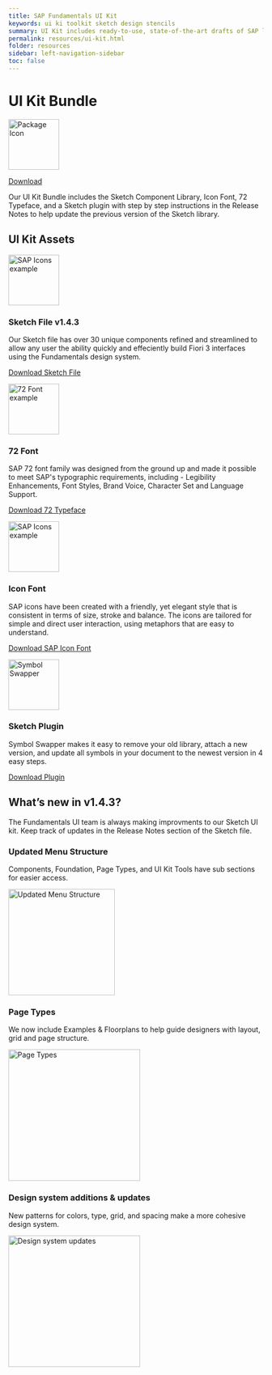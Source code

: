 ```yaml
---
title: SAP Fundamentals UI Kit
keywords: ui ki toolkit sketch design stencils
summary: UI Kit includes ready-to-use, state-of-the-art drafts of SAP layouts, patterns and controls in sketch. You are welcome to use the design stencils to visualize your SAP app. They are easy to use and give you a realistic impression of your final design.
permalink: resources/ui-kit.html
folder: resources
sidebar: left-navigation-sidebar
toc: false
---
```


<div class="docs-ui-kit_hero">
    <div class="fd-container fd-container--fluid">
        <div class="fd-col--12 docs-ui-kit_hero-content fd-has-text-align-center fd-has-margin-top-medium">
            <h1 class="docs-ui-kit_hero-heading">UI Kit Bundle</h1>
            <p>
                <img src="{{site.baseurl}}/images/ui-kit/package-icon.png" alt="Package Icon" width="100">
            </p>
            <a class="fd-button docs-ui-kit_hero-btn" href="{{site.baseurl}}/resources/Fiori-UI-Kit-Bundle.zip">
                Download
            </a>
            <p class="docs-ui-kit_hero-description">
                Our UI Kit Bundle includes the Sketch Component Library, Icon Font, 72 Typeface, and a Sketch plugin with step by step instructions in the Release Notes to help update the previous version of the Sketch library.
            </p>
        </div>
    </div>
</div>

<div class="fd-container fd-container--fluid docs-ui-kit">
    <h2 class="docs-header-h2 fd-has-margin-bottom-medium">UI Kit Assets</h2>
    <div class="fd-container fd-container--fluid fd-has-margin-bottom-large">
        <div class="fd-col--2">
            <p>
                <img src="{{site.baseurl}}/images/ui-kit/sketch-mac-icon.png" alt="SAP Icons example" height="100">
            </p>
        </div>
        <div class="fd-col--7">
            <h3>Sketch File v1.4.3</h3>
            <p>
                Our Sketch file has over 30 unique components refined and streamlined to allow any user the ability quickly and effeciently build Fiori 3 interfaces using the Fundamentals design system.
            </p>
        </div>
        <div class="fd-col--3 fd-has-text-align-left fd-has-margin-top-medium">
            <a href="{{site.baseurl}}/resources/SAP-Fiori-Fundamentals-UI-Kit.sketch" class="fd-has-font-weight-bold fd-has-padding-left-small">
                Download Sketch File
            </a>
        </div>
    </div>
    <div class="fd-container fd-container--fluid fd-has-margin-bottom-large">
        <div class="fd-col--2">
            <p>
                <img src="{{site.baseurl}}/images/ui-kit/typeface.png" alt="72 Font example" width="100">
            </p>
        </div>
        <div class="fd-col--7">
            <h3>72 Font</h3>
            <p>
                SAP 72 font family was designed from the ground up and made it possible to meet SAP's typographic requirements, including - Legibility Enhancements, Font Styles, Brand Voice, Character Set and Language Support.
            </p>
        </div>
        <div class="fd-col--3 fd-has-text-align-left fd-has-margin-top-medium">
            <a href="{{site.baseurl}}/resources/SAP-72-font.zip" class="fd-has-font-weight-bold fd-has-padding-left-small">
                Download 72 Typeface
            </a>
        </div>
    </div>
    <div class="fd-container fd-container--fluid fd-has-margin-bottom-large">
        <div class="fd-col--2">
            <p>
                <img src="{{site.baseurl}}/images/ui-kit/icons-grid.png" alt="SAP Icons example" width="100">
            </p>
        </div>
        <div class="fd-col--7">
            <h3>Icon Font</h3>
            <p>SAP icons have been created with a friendly, yet elegant style that is consistent in terms of size, stroke and balance. The icons are tailored for simple and direct user interaction, using metaphors that are easy to understand. </p>
        </div>
        <div class="fd-col--3 fd-has-text-align-left fd-has-margin-top-medium">    
            <a href="{{site.baseurl}}/resources/SAP-icons.zip" class="fd-has-font-weight-bold fd-has-padding-left-small">
                Download SAP Icon Font
            </a>
        </div>
    </div>
    <div class="fd-container fd-container--fluid fd-has-margin-bottom-large">
        <div class="fd-col--2">
            <p>
                <img src="{{site.baseurl}}/images/ui-kit/symbol-swapper-logo.png" alt="Symbol Swapper" width="100">
            </p>
        </div>
        <div class="fd-col--7">
            <h3>Sketch Plugin</h3>
            <p>Symbol Swapper makes it easy to remove your old library, attach a new version, and update all symbols in your document to the newest version in 4 easy steps. </p>
       </div>
       <div class="fd-col--3 fd-has-text-align-left fd-has-margin-top-medium">
            <a href="{{site.baseurl}}/resources/symbol-swapper-master.zip" class="fd-has-font-weight-bold fd-has-padding-left-small">
                Download Plugin
            </a>
        </div>
    </div>


<div class="fd-container fd-container--fluid docs-ui-kit fd-has-padding-top-small">
    <h2 class="docs-header-h2">
        What’s new in v1.4.3?
    </h2>
    <p>
        The Fundamentals UI team is always making improvments to our Sketch UI kit. Keep track of updates in the Release Notes section of the Sketch file. 
    </p>
    <div class="fd-col--4">
        <h3 class="docs-header-h3">
            Updated Menu Structure
        </h3>
        <p>
            Components, Foundation, Page Types, and UI Kit Tools have sub sections for easier access. 
        </p>
        <p>
            <img src="{{site.baseurl}}/images/ui-kit/symbol-structure.png" alt="Updated Menu Structure" width="210">
        </p>
    </div>
    <div class="fd-col--4">
        <h3 class="docs-header-h3">
            Page Types
        </h3>
        <p>
            We now include Examples & Floorplans to help guide designers with layout, grid and page structure. 
        </p>
        <p>
            <img src="{{site.baseurl}}/images/ui-kit/page-types.png" alt="Page Types" width="260">
        </p>
    </div>
    <div class="fd-col--4">
        <h3 class="docs-header-h3">
            Design system additions & updates
        </h3>
        <p>
            New patterns for colors, type, grid, and  spacing make a more cohesive design system. 
        </p>
        <p>
            <img src="{{site.baseurl}}/images/ui-kit/design-system-lock-up.png" alt="Design system updates" width="260">
        </p>
    </div>
</div>